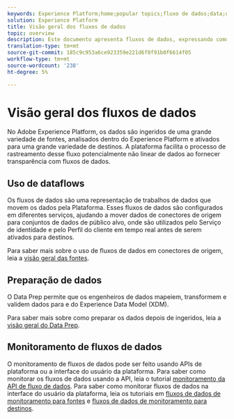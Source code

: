 ```yaml
---
keywords: Experience Platform;home;popular topics;fluxo de dados;data;data;monitor;fluxo de dados;monitorar fluxos de dados;monitorar fluxos de dados;monitorar;monitorar fluxos de dados;monitorar fluxos de dados;fluxo;serviço de fluxo;
solution: Experience Platform
title: Visão geral dos fluxos de dados
topic: overview
description: Este documento apresenta fluxos de dados, expressando como eles são usados no Adobe Experience Platform.
translation-type: tm+mt
source-git-commit: 185c9c953a6ce923359e221d6f0f91b0f6614f05
workflow-type: tm+mt
source-wordcount: '238'
ht-degree: 5%

---
```



# Visão geral dos fluxos de dados

No Adobe Experience Platform, os dados são ingeridos de uma grande variedade de fontes, analisados dentro do Experience Platform e ativados para uma grande variedade de destinos. A plataforma facilita o processo de rastreamento desse fluxo potencialmente não linear de dados ao fornecer transparência com fluxos de dados.

## Uso de dataflows

Os fluxos de dados são uma representação de trabalhos de dados que movem os dados pela Plataforma. Esses fluxos de dados são configurados em diferentes serviços, ajudando a mover dados de conectores de origem para conjuntos de dados de público alvo, onde são utilizados pelo Serviço de identidade e pelo Perfil do cliente em tempo real antes de serem ativados para destinos.

Para saber mais sobre o uso de fluxos de dados em conectores de origem, leia a [visão geral das fontes](../sources/home.md).

## Preparação de dados

O Data Prep permite que os engenheiros de dados mapeiem, transformem e validem dados para e do Experience Data Model (XDM).

Para saber mais sobre como preparar os dados depois de ingeridos, leia a [visão geral do Data Prep](../data-prep/home.md).

## Monitoramento de fluxos de dados

O monitoramento de fluxos de dados pode ser feito usando APIs de plataforma ou a interface do usuário da plataforma. Para saber como monitorar os fluxos de dados usando a API, leia o tutorial [monitoramento da API de fluxo de dados](./api/monitor.md). Para saber como monitorar fluxos de dados na interface do usuário da plataforma, leia os tutoriais em [fluxos de dados de monitoramento para fontes](./ui/monitor-sources.md) e [fluxos de dados de monitoramento para destinos](./ui/monitor-destinations.md).

